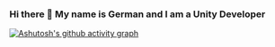 ### Hi there 👋 My name is German and I am a Unity Developer
[![Ashutosh's github activity graph](https://github-readme-activity-graph.vercel.app/graph?username=ArtushevskiiGerman&theme=github-compact	)](https://github.com/ArtushevskiiGerman/github-readme-activity-graph)
<!--
**ArtushevskiiGerman/ArtushevskiiGerman** is a ✨ _special_ ✨ repository because its `README.md` (this file) appears on your GitHub profile.

Here are some ideas to get you started:

- 🔭 I’m currently working on ...
- 🌱 I’m currently learning ...
- 👯 I’m looking to collaborate on ...
- 🤔 I’m looking for help with ...
- 💬 Ask me about ...
- 📫 How to reach me: ...
- 😄 Pronouns: ...
- ⚡ Fun fact: ...
-->
